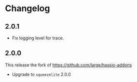 # Changelog

## 2.0.1

- Fix logging level for trace.

## 2.0.0

This release the fork of https://github.com/large/hassio-addons
- Upgrade to `squeezelite` 2.0.0

